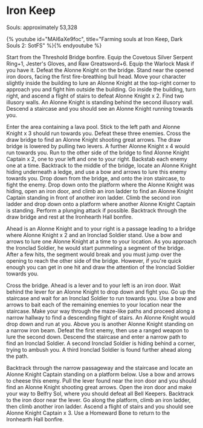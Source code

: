 # Iron Keep

Souls: approximately 53,328

{% youtube id="MAl6aXe9foc", title="Farming souls at Iron Keep, Dark Souls 2: SotFS" %}{% endyoutube %}

Start from the Threshold Bridge bonfire. Equip the Covetous Silver Serpent
Ring+1, Jester's Gloves, and Raw Greatsword+6. Equip the Warlock Mask if you
have it. Defeat the Alonne Knight on the bridge. Stand near the opened iron
doors, facing the first fire-breathing bull head. Move your character slightly
inside the building to lure an Alonne Knight at the top-right corner to approach
you and fight him outside the building. Go inside the building, turn right, and
ascend a flight of stairs to defeat Alonne Knight x 2. Find two illusory walls.
An Alonne Knight is standing behind the second illusory wall. Descend a
staircase and you should see an Alonne Knight running towards you.

Enter the area containing a lava pool. Stick to the left path and Alonne Knight
x 3 should run towards you. Defeat these three enemies. Cross the draw bridge to
find an Alonne Knight shooting great arrows. The draw bridge is lowered by
pulling two levers. A further Alonne Knight x 4 would run towards you. Run to
the other side of the bridge to find Alonne Knight Captain x 2, one to your left
and one to your right. Backstab each enemy one at a time. Backtrack to the
middle of the bridge, locate an Alonne Knight hiding underneath a ledge, and use
a bow and arrows to lure this enemy towards you. Drop down from the bridge, and
onto the iron staircase, to fight the enemy. Drop down onto the platform where
the Alonne Knight was hiding, open an iron door, and climb an iron ladder to
find an Alonne Knight Captain standing in front of another iron ladder. Climb
the second iron ladder and drop down onto a platform where another Alonne Knight
Captain is standing. Perform a plunging attack if possible. Backtrack through
the draw bridge and rest at the Ironhearth Hall bonfire.

Ahead is an Alonne Knight and to your right is a passage leading to a bridge
where Alonne Knight x 2 and an Ironclad Soldier stand. Use a bow and arrows to
lure one Alonne Knight at a time to your location. As you approach the Ironclad
Soldier, he would start pummeling a segment of the bridge. After a few hits, the
segment would break and you must jump over the opening to reach the other side
of the bridge. However, if you're quick enough you can get in one hit and draw
the attention of the Ironclad Soldier towards you.

Cross the bridge. Ahead is a lever and to your left is an iron door. Wait behind
the lever for an Alonne Knight to drop down and fight you. Go up the staircase
and wait for an Ironclad Soldier to run towards you. Use a bow and arrows to
bait each of the remaining enemies to your location near the staircase. Make
your way through the maze-like paths and proceed along a narrow hallway to find
a descending flight of stairs. An Alonne Knight would drop down and run at you.
Above you is another Alonne Knight standing on a narrow iron beam. Defeat the
first enemy, then use a ranged weapon to lure the second down. Descend the
staircase and enter a narrow path to find an Ironclad Soldier. A second Ironclad
Soldier is hiding behind a corner, trying to ambush you. A third Ironclad
Soldier is found further ahead along the path.

Backtrack through the narrow passageway and the staircase and locate an Alonne
Knight Captain standing on a platform below. Use a bow and arrows to cheese this
enemy. Pull the lever found near the iron door and you should find an Alonne
Knight shooting great arrows. Open the iron door and make your way to Belfry
Sol, where you should defeat all Bell Keepers. Backtrack to the iron door near
the lever. Go along the platform, climb an iron ladder, then climb another iron
ladder. Ascend a flight of stairs and you should see Alonne Knight Captain x 3.
Use a Homeward Bone to return to the Ironhearth Hall bonfire.
